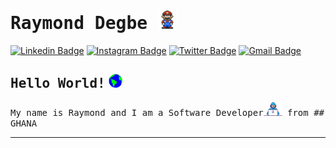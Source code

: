 # <samp> Raymond Degbe </samp><img src="./gif/mario_hello_big.gif" width="30px">

[![Linkedin Badge](https://img.shields.io/badge/LinkedIn-%230077B5.svg?&style=flat-square&logo=linkedin&logoColor=white&color=071A2C&link=https://www.linkedin.com/in/raymond-degbe-47b344215/)](https://www.linkedin.com/in/raymond-degbe-47b344215/)
[![Instagram Badge](https://img.shields.io/badge/Instagram-%23E4405F.svg?&style=flat-square&logo=instagram&logoColor=white&color=071A2C&link=https://www.instagram.com/r.degbe7)](https://www.instagram.com/r.degbe7/)
[![Twitter Badge](https://img.shields.io/badge/Twitter-%231877F2.svg?&style=flat-square&logo=twitter&logoColor=white&color=071A2C&link=https://twitter.com/r_degbe7)](https://twitter.com/r_degbe7)
[![Gmail Badge](https://img.shields.io/badge/Gmail-%231877F2.svg?&style=flat-square&logo=gmail&logoColor=white&color=071A2C&link=https://github.com/rdegbe)](rdegbe14@gmail.com)



## <samp>Hello World!</samp> <img src="./gif/earth.gif" width="22px">

<samp>My name is Raymond and I am a Software Developer<img src="./gif/developer.gif" width="30px"> from ## GHANA</samp>


---
